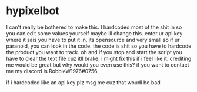 # hypixelbot
I can't really be bothered to make this. I hardcoded most of the shit in so you can edit some values yourself maybe ill change this.
enter ur api key where it sais you have to put it in, its opensource and very small so if ur paranoid, you can look in the code.
the code is shit so you have to hardcode the product you want to track.
oh and if you stop and start the script you have to clear the text file cuz itll brake, i might fix this if i feel like it.
crediting me would be great but why would you even use this?
if you want to contact me my discord is RobbieW1976#0756

if i hardcoded like an api key plz msg me cuz that woudl be bad
